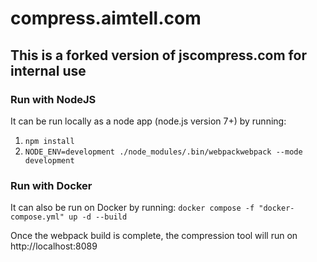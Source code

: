 # compress.aimtell.com #

## This is a forked version of jscompress.com for internal use ##

### Run with NodeJS ###
It can be run locally as a node app (node.js version 7+) by running:

1. `npm install`
2. `NODE_ENV=development ./node_modules/.bin/webpackwebpack --mode development`

### Run with Docker ###
It can also be run on Docker by running:
`docker compose -f "docker-compose.yml" up -d --build`

Once the webpack build is complete, the compression tool will run on http://localhost:8089

